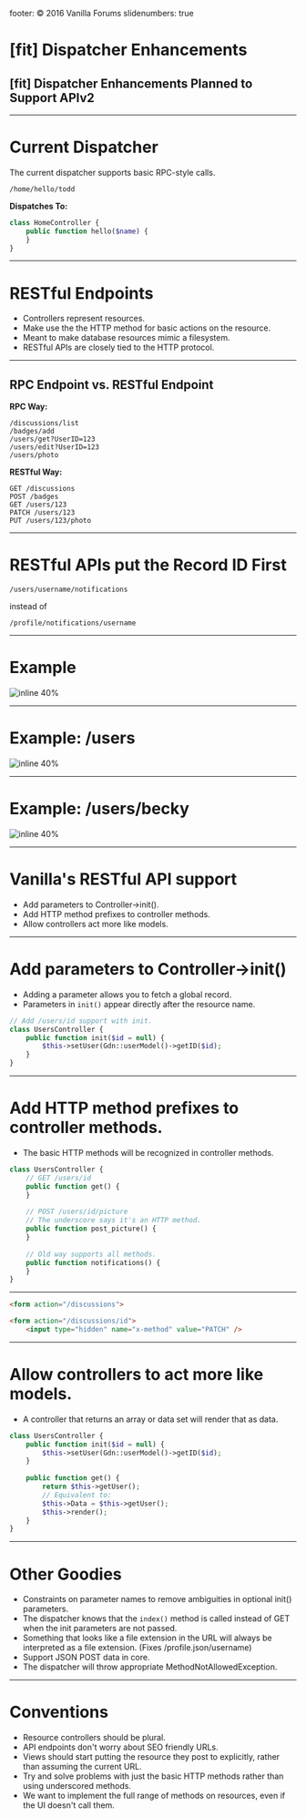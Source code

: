 footer: © 2016 Vanilla Forums
slidenumbers: true

# [fit] Dispatcher Enhancements
## [fit] Dispatcher Enhancements Planned to Support APIv2

---

# Current Dispatcher

The current dispatcher supports basic RPC-style calls.

```
/home/hello/todd
```

**Dispatches To:**

```php
class HomeController {
    public function hello($name) {
    }
}
```

---

# RESTful Endpoints

- Controllers represent resources.
- Make use the the HTTP method for basic actions on the resource.
- Meant to make database resources mimic a filesystem.
- RESTful APIs are closely tied to the HTTP protocol.

---

## RPC Endpoint vs. RESTful Endpoint

**RPC Way:**

```
/discussions/list
/badges/add
/users/get?UserID=123
/users/edit?UserID=123
/users/photo
```

**RESTful Way:**

```
GET /discussions
POST /badges
GET /users/123
PATCH /users/123
PUT /users/123/photo
```

---

# RESTful APIs put the Record ID First

```
/users/username/notifications
```

instead of

```
/profile/notifications/username
```

---

# Example

![inline 40%](images/api-v2.png)

---

# Example: /users

![inline 40%](images/api-users.png)

---

# Example: /users/becky

![inline 40%](images/api-becky.png)

---

# Vanilla's RESTful API support

- Add parameters to Controller->init().
- Add HTTP method prefixes to controller methods.
- Allow controllers act more like models.

---

# Add parameters to Controller->init()

- Adding a parameter allows you to fetch a global record.
- Parameters in `init()` appear directly after the resource name.

```php
// Add /users/id support with init.
class UsersController {
    public function init($id = null) {
        $this->setUser(Gdn::userModel()->getID($id);
    }
}
```

---

# Add HTTP method prefixes to controller methods.

- The basic HTTP methods will be recognized in controller methods.

```php
class UsersController {
    // GET /users/id
    public function get() {
    }
    
    // POST /users/id/picture
    // The underscore says it's an HTTP method.
    public function post_picture() {
    }
    
    // Old way supports all methods.
    public function notifications() {
    }
}
```

---

```html
<form action="/discussions">

<form action="/discussions/id">
    <input type="hidden" name="x-method" value="PATCH" />
```

---

# Allow controllers to act more like models.

- A controller that returns an array or data set will render that as data.

```php
class UsersController {
    public function init($id = null) {
        $this->setUser(Gdn::userModel()->getID($id);
    }
    
    public function get() {
        return $this->getUser();
        // Equivalent to:
        $this->Data = $this->getUser();
        $this->render();
    }
}
```

---

# Other Goodies

- Constraints on parameter names to remove ambiguities in optional init() parameters.
- The dispatcher knows that the `index()` method is called instead of GET when the init parameters are not passed.
- Something that looks like a file extension in the URL will always be interpreted as a file extension. (Fixes /profile.json/username)
- Support JSON POST data in core.
- The dispatcher will throw appropriate MethodNotAllowedException.

---

# Conventions

- Resource controllers should be plural.
- API endpoints don't worry about SEO friendly URLs.
- Views should start putting the resource they post to explicitly, rather than assuming the current URL.
- Try and solve problems with just the basic HTTP methods rather than using underscored methods.
- We want to implement the full range of methods on resources, even if the UI doesn't call them.